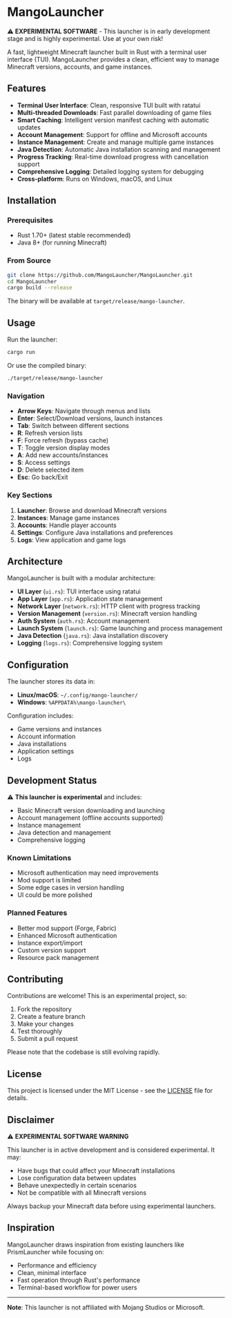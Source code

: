 # MangoLauncher

⚠️ **EXPERIMENTAL SOFTWARE** - This launcher is in early development stage and is highly experimental. Use at your own risk!

A fast, lightweight Minecraft launcher built in Rust with a terminal user interface (TUI). MangoLauncher provides a clean, efficient way to manage Minecraft versions, accounts, and game instances.

## Features

- **Terminal User Interface**: Clean, responsive TUI built with ratatui
- **Multi-threaded Downloads**: Fast parallel downloading of game files
- **Smart Caching**: Intelligent version manifest caching with automatic updates
- **Account Management**: Support for offline and Microsoft accounts
- **Instance Management**: Create and manage multiple game instances
- **Java Detection**: Automatic Java installation scanning and management
- **Progress Tracking**: Real-time download progress with cancellation support
- **Comprehensive Logging**: Detailed logging system for debugging
- **Cross-platform**: Runs on Windows, macOS, and Linux

## Installation

### Prerequisites

- Rust 1.70+ (latest stable recommended)
- Java 8+ (for running Minecraft)

### From Source

```bash
git clone https://github.com/MangoLauncher/MangoLauncher.git
cd MangoLauncher
cargo build --release
```

The binary will be available at `target/release/mango-launcher`.

## Usage

Run the launcher:

```bash
cargo run
```

Or use the compiled binary:

```bash
./target/release/mango-launcher
```

### Navigation

- **Arrow Keys**: Navigate through menus and lists
- **Enter**: Select/Download versions, launch instances
- **Tab**: Switch between different sections
- **R**: Refresh version lists
- **F**: Force refresh (bypass cache)
- **T**: Toggle version display modes
- **A**: Add new accounts/instances
- **S**: Access settings
- **D**: Delete selected item
- **Esc**: Go back/Exit

### Key Sections

1. **Launcher**: Browse and download Minecraft versions
2. **Instances**: Manage game instances
3. **Accounts**: Handle player accounts
4. **Settings**: Configure Java installations and preferences
5. **Logs**: View application and game logs

## Architecture

MangoLauncher is built with a modular architecture:

- **UI Layer** (`ui.rs`): TUI interface using ratatui
- **App Layer** (`app.rs`): Application state management
- **Network Layer** (`network.rs`): HTTP client with progress tracking
- **Version Management** (`version.rs`): Minecraft version handling
- **Auth System** (`auth.rs`): Account management
- **Launch System** (`launch.rs`): Game launching and process management
- **Java Detection** (`java.rs`): Java installation discovery
- **Logging** (`logs.rs`): Comprehensive logging system

## Configuration

The launcher stores its data in:

- **Linux/macOS**: `~/.config/mango-launcher/`
- **Windows**: `%APPDATA%\mango-launcher\`

Configuration includes:
- Game versions and instances
- Account information
- Java installations
- Application settings
- Logs

## Development Status

⚠️ **This launcher is experimental** and includes:

- Basic Minecraft version downloading and launching
- Account management (offline accounts supported)
- Instance management
- Java detection and management
- Comprehensive logging

### Known Limitations

- Microsoft authentication may need improvements
- Mod support is limited
- Some edge cases in version handling
- UI could be more polished

### Planned Features

- Better mod support (Forge, Fabric)
- Enhanced Microsoft authentication
- Instance export/import
- Custom version support
- Resource pack management

## Contributing

Contributions are welcome! This is an experimental project, so:

1. Fork the repository
2. Create a feature branch
3. Make your changes
4. Test thoroughly
5. Submit a pull request

Please note that the codebase is still evolving rapidly.

## License

This project is licensed under the MIT License - see the [LICENSE](LICENSE) file for details.

## Disclaimer

⚠️ **EXPERIMENTAL SOFTWARE WARNING**

This launcher is in active development and is considered experimental. It may:
- Have bugs that could affect your Minecraft installations
- Lose configuration data between updates
- Behave unexpectedly in certain scenarios
- Not be compatible with all Minecraft versions

Always backup your Minecraft data before using experimental launchers.

## Inspiration

MangoLauncher draws inspiration from existing launchers like PrismLauncher while focusing on:
- Performance and efficiency
- Clean, minimal interface
- Fast operation through Rust's performance
- Terminal-based workflow for power users

---

**Note**: This launcher is not affiliated with Mojang Studios or Microsoft.
